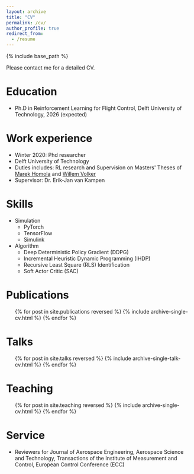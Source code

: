 ```yaml
---
layout: archive
title: "CV"
permalink: /cv/
author_profile: true
redirect_from:
  - /resume
---
```


{% include base_path %}

Please contact me for a detailed CV.

Education
======
* Ph.D in Reinforcement Learning for Flight Control, Delft University of Technology, 2026 (expected)


Work experience
======
  * Winter 2020: Phd researcher
  * Delft University of Technology
  * Duties includes: RL research and Supervision on Masters' Theses of
    [Marek Homola](https://arc.aiaa.org/doi/abs/10.2514/6.2025-2793) and [Willem Volker](https://repository.tudelft.nl/record/uuid:a6b645d2-8d47-44d3-a4ad-1d5a6024f13f)
  * Supervisor: Dr. Erik-Jan van Kampen
  
Skills
======
* Simulation
  * PyTorch
  * TensorFlow
  * Simulink
* Algorithm
  * Deep Deterministic Policy Gradient (DDPG)
  * Incremental Heuristic Dynamic Programming (IHDP)
  * Recursive Least Square (RLS) Identification
  * Soft Actor Critic (SAC)

Publications
======
  <ul>{% for post in site.publications reversed %}
    {% include archive-single-cv.html %}
  {% endfor %}</ul>
  
Talks
======
  <ul>{% for post in site.talks reversed %}
    {% include archive-single-talk-cv.html  %}
  {% endfor %}</ul>
  
Teaching
======
  <ul>{% for post in site.teaching reversed %}
    {% include archive-single-cv.html %}
  {% endfor %}</ul>
  
Service
======
* Reviewers for Journal of Aerospace Engineering, Aerospace Science and Technology, Transactions of the Institute of Measurement and Control, European Control Conference (ECC)
